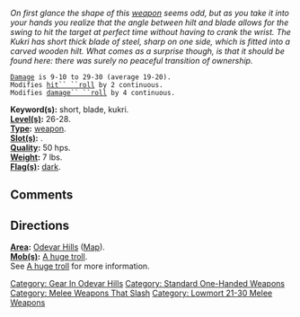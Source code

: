 *On first glance the shape of this
[weapon](:Category:_Melee_Weapons.md "wikilink") seems odd, but as you
take it into your hands you realize that the angle between hilt and
blade allows for the swing to hit the target at perfect time without
having to crank the wrist. The Kukri has short thick blade of steel,
sharp on one side, which is fitted into a carved wooden hilt. What comes
as a surprise though, is that it should be found here: there was surely
no peaceful transition of ownership.*

[`Damage`](Melee_Weapon_Values.md "wikilink")` is 9-10 to 29-30 (average 19-20).`  
`Modifies `[`hit`` ``roll`](Hit_Roll.md "wikilink")` by 2 continuous.`  
`Modifies `[`damage`` ``roll`](Damage_Roll.md "wikilink")` by 4 continuous.`

**Keyword(s):** short, blade, kukri.  
**[Level(s)](Object_Level.md "wikilink"):** 26-28.  
**[Type](:Category:_Object_Types.md "wikilink"):**
[weapon](:Category:_Melee_Weapons.md "wikilink").  
**[Slot(s)](Object_Slots.md "wikilink"):** <wielded>.  
**[Quality](Object_Quality.md "wikilink"):** 50 hps.  
**[Weight](Object_Weight.md "wikilink"):** 7 lbs.  
**[Flag(s)](:Category:_Object_Flags.md "wikilink"):**
[dark](Dark_Flag.md "wikilink").  

## Comments

## Directions

**[Area](:Category:_Areas.md "wikilink"):** [Odevar
Hills](:Category:_Odevar_Hills.md "wikilink")
([Map](Odevar_Hills_Map.md "wikilink")).  
**[Mob(s)](:Category:_Mobs.md "wikilink"):** [A huge
troll](Huge_Troll.md "wikilink").  
See [A huge troll](Huge_Troll.md "wikilink") for more information.  

[Category: Gear In Odevar
Hills](Category:_Gear_In_Odevar_Hills "wikilink") [Category: Standard
One-Handed Weapons](Category:_Standard_One-Handed_Weapons "wikilink")
[Category: Melee Weapons That
Slash](Category:_Melee_Weapons_That_Slash "wikilink") [Category: Lowmort
21-30 Melee Weapons](Category:_Lowmort_21-30_Melee_Weapons "wikilink")
